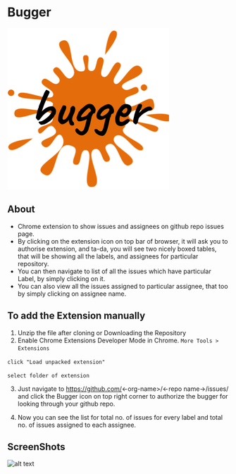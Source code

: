 # Bugger
![alt text](https://raw.githubusercontent.com/shivam1410/chrome-extension-bugger/master/images/bugger128.png)

## About
- Chrome extension to show issues and assignees on github repo issues page.<br/>
- By clicking on the extension icon on top bar of browser, it will ask you to authorise extension, and ta-da, you will see two nicely boxed tables, that will be showing all the labels, and assignees for particular repository.<br/>
- You can then navigate to list of all the issues which have particular Label, by simply clicking on it.<br/>
- You can also view all the issues assigned to particular assignee, that too by simply clicking on assignee name.<br/>

## To add the Extension manually 
1. Unzip the file after cloning or Downloading the Repository
2. Enable Chrome Extensions Developer Mode in Chrome.
```More Tools > Extensions```

```click "Load unpacked extension"```

```select folder of extension```

3. Just navigate to https://github.com/<-org-name>/<-repo name->/issues/ and click the Bugger icon on top right corner to authorize the bugger for looking through your github repo.

4. Now you can see the list for total no. of issues for every label  and total no. of issues assigned to each assignee.

## ScreenShots
![alt text](https://raw.githubusercontent.com/shivam1410/chrome-extension-bugger/master/images/screenshot.png)
